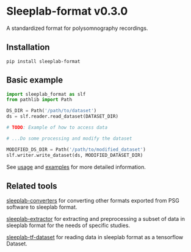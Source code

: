 # Sleeplab-format v0.3.0

A standardized format for polysomnography recordings.

## Installation

```console
pip install sleeplab-format
```

## Basic example

``` py
import sleeplab_format as slf
from pathlib import Path

DS_DIR = Path('/path/to/dataset')
ds = slf.reader.read_dataset(DATASET_DIR)

# TODO: Example of how to access data

# ...Do some processing and modify the dataset

MODIFIED_DS_DIR = Path('/path/to/modified_dataset')
slf.writer.write_dataset(ds, MODIFIED_DATASET_DIR)
```

See [usage](usage.md) and [examples](examples/automatic_sleep_staging.md) for more detailed information.

## Related tools

[sleeplab-converters](https://github.com/UEF-SmartSleepLab/sleeplab-converters) for converting other formats exported from PSG software to sleeplab format.

[sleeplab-extractor](https://github.com/UEF-SmartSleepLab/sleeplab-extractor) for extracting and preprocessing a subset of data in sleeplab format for the needs of specific studies.

[sleeplab-tf-dataset](https://github.com/UEF-SmartSleepLab/sleeplab-tf-dataset) for reading data in sleeplab format as a tensorflow Dataset.
